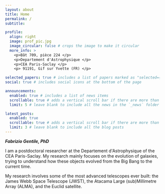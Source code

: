 ```yaml
---
layout: about
title: Home
permalink: /
subtitle: 

profile:
  align: right
  image: prof_pic.jpg
  image_circular: false # crops the image to make it circular
  more_info: >
    <p>Bât 709, pièce 224 </p>
    <p>Departement d'Astrophysique </p>
    <p>CEA Paris-Saclay </p>
    <p> 91191, Gif sur Yvette (FR) </p>

selected_papers: true # includes a list of papers marked as "selected={true}"
social: true # includes social icons at the bottom of the page

announcements:
  enabled: true # includes a list of news items
  scrollable: true # adds a vertical scroll bar if there are more than 3 news items
  limit: 5 # leave blank to include all the news in the `_news` folder

latest_posts:
  enabled: true
  scrollable: true # adds a vertical scroll bar if there are more than 3 new posts items
  limit: 3 # leave blank to include all the blog posts
---
```


***Fabrizio Gentile, PhD***

I am a postdoctoral researcher at the Departement d'Astrophysique of the CEA Paris-Saclay. My research mainly focuses on the evolution of galaxies, trying to understand how these objects evolved from the Big Bang to the current time.

My research involves some of the most advanced telescopes ever built: the James Webb Space Telescope (JWST), the Atacama Large (sub)Millimetre Array (ALMA), and the Euclid satellite.
